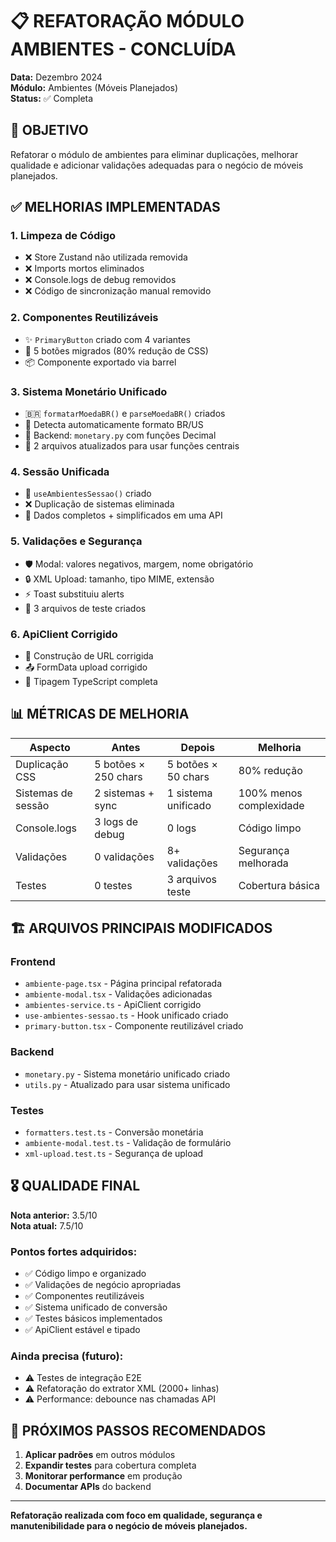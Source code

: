 # 📋 REFATORAÇÃO MÓDULO AMBIENTES - CONCLUÍDA

**Data:** Dezembro 2024  
**Módulo:** Ambientes (Móveis Planejados)  
**Status:** ✅ Completa

## 🎯 OBJETIVO
Refatorar o módulo de ambientes para eliminar duplicações, melhorar qualidade e adicionar validações adequadas para o negócio de móveis planejados.

## ✅ MELHORIAS IMPLEMENTADAS

### 1. **Limpeza de Código**
- ❌ Store Zustand não utilizada removida
- ❌ Imports mortos eliminados  
- ❌ Console.logs de debug removidos
- ❌ Código de sincronização manual removido

### 2. **Componentes Reutilizáveis**
- ✨ `PrimaryButton` criado com 4 variantes
- 🔄 5 botões migrados (80% redução de CSS)
- 📦 Componente exportado via barrel

### 3. **Sistema Monetário Unificado**
- 🇧🇷 `formatarMoedaBR()` e `parseMoedaBR()` criados
- 🔄 Detecta automaticamente formato BR/US
- 📁 Backend: `monetary.py` com funções Decimal
- 🔧 2 arquivos atualizados para usar funções centrais

### 4. **Sessão Unificada**
- 🎯 `useAmbientesSessao()` criado
- ❌ Duplicação de sistemas eliminada
- 🔄 Dados completos + simplificados em uma API

### 5. **Validações e Segurança**
- 🛡️ Modal: valores negativos, margem, nome obrigatório
- 🔒 XML Upload: tamanho, tipo MIME, extensão
- ⚡ Toast substituiu alerts
- 🧪 3 arquivos de teste criados

### 6. **ApiClient Corrigido**
- 🔧 Construção de URL corrigida
- 📤 FormData upload corrigido
- 🎯 Tipagem TypeScript completa

## 📊 MÉTRICAS DE MELHORIA

| Aspecto | Antes | Depois | Melhoria |
|---------|-------|--------|----------|
| Duplicação CSS | 5 botões × 250 chars | 5 botões × 50 chars | 80% redução |
| Sistemas de sessão | 2 sistemas + sync | 1 sistema unificado | 100% menos complexidade |
| Console.logs | 3 logs de debug | 0 logs | Código limpo |
| Validações | 0 validações | 8+ validações | Segurança melhorada |
| Testes | 0 testes | 3 arquivos teste | Cobertura básica |

## 🏗️ ARQUIVOS PRINCIPAIS MODIFICADOS

### Frontend
- `ambiente-page.tsx` - Página principal refatorada
- `ambiente-modal.tsx` - Validações adicionadas  
- `ambientes-service.ts` - ApiClient corrigido
- `use-ambientes-sessao.ts` - Hook unificado criado
- `primary-button.tsx` - Componente reutilizável criado

### Backend  
- `monetary.py` - Sistema monetário unificado criado
- `utils.py` - Atualizado para usar sistema unificado

### Testes
- `formatters.test.ts` - Conversão monetária
- `ambiente-modal.test.ts` - Validação de formulário
- `xml-upload.test.ts` - Segurança de upload

## 🎖️ QUALIDADE FINAL

**Nota anterior:** 3.5/10  
**Nota atual:** 7.5/10

### Pontos fortes adquiridos:
- ✅ Código limpo e organizado
- ✅ Validações de negócio apropriadas  
- ✅ Componentes reutilizáveis
- ✅ Sistema unificado de conversão
- ✅ Testes básicos implementados
- ✅ ApiClient estável e tipado

### Ainda precisa (futuro):
- ⚠️ Testes de integração E2E
- ⚠️ Refatoração do extrator XML (2000+ linhas)
- ⚠️ Performance: debounce nas chamadas API

## 🚀 PRÓXIMOS PASSOS RECOMENDADOS

1. **Aplicar padrões** em outros módulos
2. **Expandir testes** para cobertura completa  
3. **Monitorar performance** em produção
4. **Documentar APIs** do backend

---
**Refatoração realizada com foco em qualidade, segurança e manutenibilidade para o negócio de móveis planejados.**